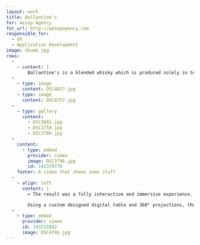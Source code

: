 ```yaml
---
layout: work
title: Ballantine's
for: Aesop Agency
for_url: http://aesopagency.com
responsible_for:
  - UX
  - Application Development
image: thumb.jpg
rows:
  -
    - content: |
        Ballantine's is a blended whisky which is produced solely in Scotland. The brand needed a premium and unforgettable tasting programme that could travel the globe and share their story, particularly in its biggest market, Asia.
  -
    - type: image
      content: DSC4827.jpg
    - type: image
      content: DSC4757.jpg
  -
    - type: gallery
      content:
        - DSC3681.jpg
        - DSC3758.jpg
        - DSC3788.jpg
  -
    content:
      - type: embed
        provider: vimeo
        image: DSC3796.jpg
        id: 142379770
    footer: A video that shows some stuff
  -
    - align: left
      content: |
        > The result was a fully interactive and immersive experience.

        Using a custom designed digital table and 360° projections, the Ballantine's brand ambassador guides the guests through history and across Scotland to learn more about the whisky and its creation.
  -
    - type: embed
      provider: vimeo
      id: 143151802
      image: DSC4746.jpg
---
```

